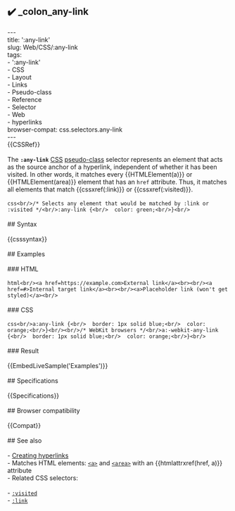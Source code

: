 ## ✔️ _colon_any-link 
 ---<br/>title: ':any-link'<br/>slug: Web/CSS/:any-link<br/>tags:<br/>  - ':any-link'<br/>  - CSS<br/>  - Layout<br/>  - Links<br/>  - Pseudo-class<br/>  - Reference<br/>  - Selector<br/>  - Web<br/>  - hyperlinks<br/>browser-compat: css.selectors.any-link<br/>---<br/>{{CSSRef}}<br/><br/>The **`:any-link`** [CSS](/en-US/docs/Web/CSS) [pseudo-class](/en-US/docs/Web/CSS/Pseudo-classes) selector represents an element that acts as the source anchor of a hyperlink, independent of whether it has been visited. In other words, it matches every {{HTMLElement(a)}} or {{HTMLElement(area)}} element that has an `href` attribute. Thus, it matches all elements that match {{cssxref(:link)}} or {{cssxref(:visited)}}.<br/><br/>```css<br/>/* Selects any element that would be matched by :link or :visited */<br/>:any-link {<br/>  color: green;<br/>}<br/>```<br/><br/>## Syntax<br/><br/>{{csssyntax}}<br/><br/>## Examples<br/><br/>### HTML<br/><br/>```html<br/><a href=https://example.com>External link</a><br><br/><a href=#>Internal target link</a><br><br/><a>Placeholder link (won't get styled)</a><br/>```<br/><br/>### CSS<br/><br/>```css<br/>a:any-link {<br/>  border: 1px solid blue;<br/>  color: orange;<br/>}<br/><br/>/* WebKit browsers */<br/>a:-webkit-any-link {<br/>  border: 1px solid blue;<br/>  color: orange;<br/>}<br/>```<br/><br/>### Result<br/><br/>{{EmbedLiveSample('Examples')}}<br/><br/>## Specifications<br/><br/>{{Specifications}}<br/><br/>## Browser compatibility<br/><br/>{{Compat}}<br/><br/>## See also<br/><br/>- [Creating hyperlinks](/en-US/docs/Learn/HTML/Introduction_to_HTML/Creating_hyperlinks)<br/>- Matches HTML elements: [`<a>`](/en-US/docs/Web/HTML/Element/a) and [`<area>`](/en-US/docs/Web/HTML/Element/area) with an {{htmlattrxref(href, a)}} attribute<br/>- Related CSS selectors:<br/><br/>  - [`:visited`](/en-US/docs/Web/CSS/:visited)<br/>  - [`:link`](/en-US/docs/Web/CSS/:link)<br/>